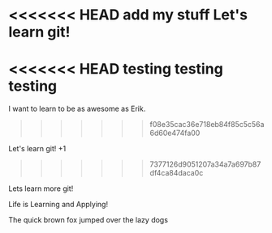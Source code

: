 <<<<<<< HEAD
add my stuff
Let's learn git!
=======
<<<<<<< HEAD
testing testing testing
=======
I want to learn to be as awesome as Erik.
>>>>>>> f08e35cac36e718eb84f85c5c56a6d60e474fa00

Let's learn git! +1
>>>>>>> 7377126d9051207a34a7a697b87df4ca84daca0c

Lets learn more git!

Life is Learning and Applying!

The quick brown fox jumped over the lazy dogs
